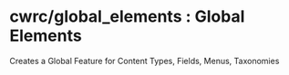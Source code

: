 # cwrc/global_elements : Global Elements

Creates a Global Feature for Content Types, Fields, Menus, Taxonomies
